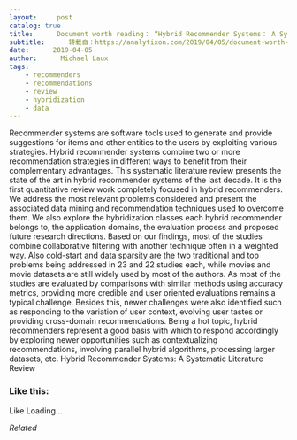 ```yaml
---
layout:     post
catalog: true
title:      Document worth reading： “Hybrid Recommender Systems： A Systematic Literature Review”
subtitle:      转载自：https://analytixon.com/2019/04/05/document-worth-reading-hybrid-recommender-systems-a-systematic-literature-review/
date:      2019-04-05
author:      Michael Laux
tags:
    - recommenders
    - recommendations
    - review
    - hybridization
    - data
---
```


Recommender systems are software tools used to generate and provide suggestions for items and other entities to the users by exploiting various strategies. Hybrid recommender systems combine two or more recommendation strategies in different ways to benefit from their complementary advantages. This systematic literature review presents the state of the art in hybrid recommender systems of the last decade. It is the first quantitative review work completely focused in hybrid recommenders. We address the most relevant problems considered and present the associated data mining and recommendation techniques used to overcome them. We also explore the hybridization classes each hybrid recommender belongs to, the application domains, the evaluation process and proposed future research directions. Based on our findings, most of the studies combine collaborative filtering with another technique often in a weighted way. Also cold-start and data sparsity are the two traditional and top problems being addressed in 23 and 22 studies each, while movies and movie datasets are still widely used by most of the authors. As most of the studies are evaluated by comparisons with similar methods using accuracy metrics, providing more credible and user oriented evaluations remains a typical challenge. Besides this, newer challenges were also identified such as responding to the variation of user context, evolving user tastes or providing cross-domain recommendations. Being a hot topic, hybrid recommenders represent a good basis with which to respond accordingly by exploring newer opportunities such as contextualizing recommendations, involving parallel hybrid algorithms, processing larger datasets, etc. Hybrid Recommender Systems: A Systematic Literature Review





### Like this:

Like Loading...


*Related*

